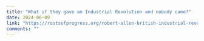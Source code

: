 ```yaml
---
title: "What if they gave an Industrial Revolution and nobody came?"
date: 2024-06-09
link: "https://rootsofprogress.org/robert-allen-british-industrial-revolution"
comments: ""
---
```


